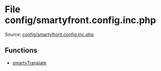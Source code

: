 File config/smartyfront.config.inc.php
=========
Source: [config/smartyfront.config.inc.php](https://github.com/PrestaShop/PrestaShop/blob/1.6.1.1/config/smartyfront.config.inc.php)



Functions
---------

* [smartyTranslate](function.smartyTranslate.md)
